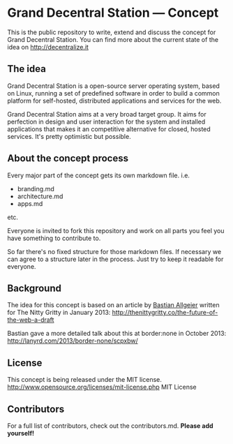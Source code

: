 # Grand Decentral Station — Concept

This is the public repository to write, extend and discuss the concept for Grand Decentral Station. You can find more about the current state of the idea on <http://decentralize.it>

## The idea

Grand Decentral Station is a open-source server operating system, based on Linux, running a set of predefined software in order to build a common platform for self-hosted, distributed applications and services for the web.

Grand Decentral Station aims at a very broad target group. It aims for perfection in design and user interaction for the system and installed applications that makes it an competitive alternative for closed, hosted services. It's pretty optimistic but possible. 

## About the concept process

Every major part of the concept gets its own markdown file. i.e.

- branding.md
- architecture.md
- apps.md

etc. 

Everyone is invited to fork this repository and work on all parts you feel you have something to contribute to. 

So far there's no fixed structure for those markdown files. If necessary we can agree to a structure later in the process. Just try to keep it readable for everyone.

## Background

The idea for this concept is based on an article by [Bastian Allgeier](http://bastianallgeier.com) written for The Nitty Gritty in January 2013: <http://thenittygritty.co/the-future-of-the-web-a-draft>

Bastian gave a more detailed talk about this at border:none in October 2013: <http://lanyrd.com/2013/border-none/scpxbw/>

## License 

This concept is being released under the MIT license. 
http://www.opensource.org/licenses/mit-license.php MIT License

## Contributors

For a full list of contributors, check out the contributors.md. **Please add yourself!**